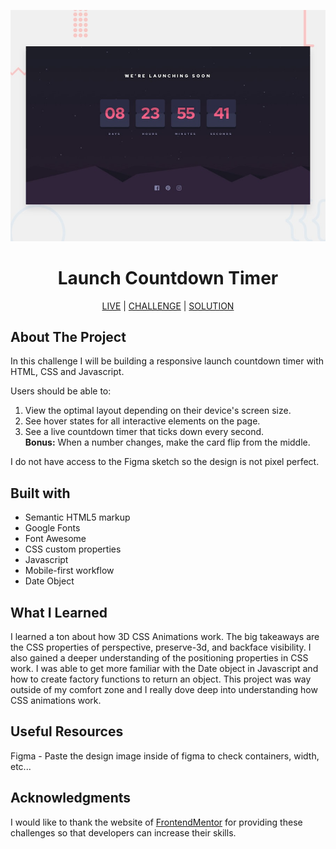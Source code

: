 ![launch-countdown-timer](images/desktop-preview.jpg)

<h1 align="center">Launch Countdown Timer</h1>

<div align="center">

[LIVE](https://datkiddude.github.io/launch-countdown-timer-frontendmentor/) |
[CHALLENGE](https://www.frontendmentor.io/challenges/launch-countdown-timer-N0XkGfyz-) |
[SOLUTION](https://www.frontendmentor.io/solutions)

</div>

## About The Project

In this challenge I will be building a responsive launch countdown timer with HTML, CSS and Javascript.

Users should be able to:

1. View the optimal layout depending on their device's screen size.
2. See hover states for all interactive elements on the page.
3. See a live countdown timer that ticks down every second.<br>
**Bonus:** When a number changes, make the card flip from the middle.

I do not have access to the Figma sketch so the design is not pixel perfect.

## Built with

- Semantic HTML5 markup
- Google Fonts
- Font Awesome
- CSS custom properties
- Javascript
- Mobile-first workflow
- Date Object

## What I Learned

I learned a ton about how 3D CSS Animations work. The big takeaways are the CSS properties of perspective, preserve-3d, and backface visibility.
I also gained a deeper understanding of the positioning properties in CSS work. I was able to get more familiar with the Date object in Javascript and how to create factory functions to return an object. This project was way outside of my comfort zone and I really dove deep into understanding how CSS animations work.

## Useful Resources

Figma - Paste the design image inside of figma to check containers, width, etc...

## Acknowledgments

I would like to thank the website of [FrontendMentor](https://www.frontendmentor.io/home) for providing these challenges so that developers can increase their skills.
